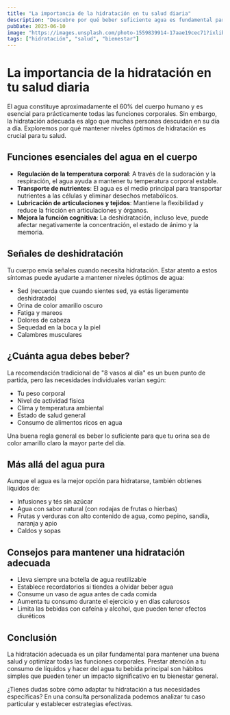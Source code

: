```yaml
---
title: "La importancia de la hidratación en tu salud diaria"
description: "Descubre por qué beber suficiente agua es fundamental para tu bienestar y rendimiento."
pubDate: 2023-06-10
image: "https://images.unsplash.com/photo-1559839914-17aae19cec71?ixlib=rb-4.0.3&ixid=M3wxMjA3fDB8MHxwaG90by1wYWdlfHx8fGVufDB8fHx8fA%3D%3D&auto=format&fit=crop&w=1200&h=700&q=80"
tags: ["hidratación", "salud", "bienestar"]
---
```


# La importancia de la hidratación en tu salud diaria

El agua constituye aproximadamente el 60% del cuerpo humano y es esencial para prácticamente todas las funciones corporales. Sin embargo, la hidratación adecuada es algo que muchas personas descuidan en su día a día. Exploremos por qué mantener niveles óptimos de hidratación es crucial para tu salud.

## Funciones esenciales del agua en el cuerpo

- **Regulación de la temperatura corporal**: A través de la sudoración y la respiración, el agua ayuda a mantener tu temperatura corporal estable.
- **Transporte de nutrientes**: El agua es el medio principal para transportar nutrientes a las células y eliminar desechos metabólicos.
- **Lubricación de articulaciones y tejidos**: Mantiene la flexibilidad y reduce la fricción en articulaciones y órganos.
- **Mejora la función cognitiva**: La deshidratación, incluso leve, puede afectar negativamente la concentración, el estado de ánimo y la memoria.

## Señales de deshidratación

Tu cuerpo envía señales cuando necesita hidratación. Estar atento a estos síntomas puede ayudarte a mantener niveles óptimos de agua:

- Sed (recuerda que cuando sientes sed, ya estás ligeramente deshidratado)
- Orina de color amarillo oscuro
- Fatiga y mareos
- Dolores de cabeza
- Sequedad en la boca y la piel
- Calambres musculares

## ¿Cuánta agua debes beber?

La recomendación tradicional de "8 vasos al día" es un buen punto de partida, pero las necesidades individuales varían según:

- Tu peso corporal
- Nivel de actividad física
- Clima y temperatura ambiental
- Estado de salud general
- Consumo de alimentos ricos en agua

Una buena regla general es beber lo suficiente para que tu orina sea de color amarillo claro la mayor parte del día.

## Más allá del agua pura

Aunque el agua es la mejor opción para hidratarse, también obtienes líquidos de:

- Infusiones y tés sin azúcar
- Agua con sabor natural (con rodajas de frutas o hierbas)
- Frutas y verduras con alto contenido de agua, como pepino, sandía, naranja y apio
- Caldos y sopas

## Consejos para mantener una hidratación adecuada

- Lleva siempre una botella de agua reutilizable
- Establece recordatorios si tiendes a olvidar beber agua
- Consume un vaso de agua antes de cada comida
- Aumenta tu consumo durante el ejercicio y en días calurosos
- Limita las bebidas con cafeína y alcohol, que pueden tener efectos diuréticos

## Conclusión

La hidratación adecuada es un pilar fundamental para mantener una buena salud y optimizar todas las funciones corporales. Prestar atención a tu consumo de líquidos y hacer del agua tu bebida principal son hábitos simples que pueden tener un impacto significativo en tu bienestar general.

¿Tienes dudas sobre cómo adaptar tu hidratación a tus necesidades específicas? En una consulta personalizada podemos analizar tu caso particular y establecer estrategias efectivas.
